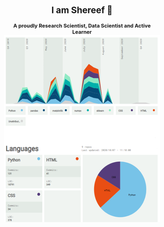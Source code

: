   <h1 align="center"> I am Shereef 👋
 <h3 align="center"> A proudly Research Scientist, Data Scientist and Active Learner
   <br/>
  <img src="https://github.com/SAB-6/SAB-6/blob/main/_prof.jpg" style="width:500px;height:600px;">
   
<!--
**SAB-6/SAB-6** is a ✨ _special_ ✨ repository because its `README.md` (this file) appears on your GitHub profile.

Here are some ideas to get you started:

- 🔭 I’m currently working on ...
- 🌱 I’m currently learning ...
- 👯 I’m looking to collaborate on ...
- 🤔 I’m looking for help with ...
- 💬 Ask me about ...
- 📫 How to reach me: ...
- 😄 Pronouns: ...
- ⚡ Fun fact: ...
-->
